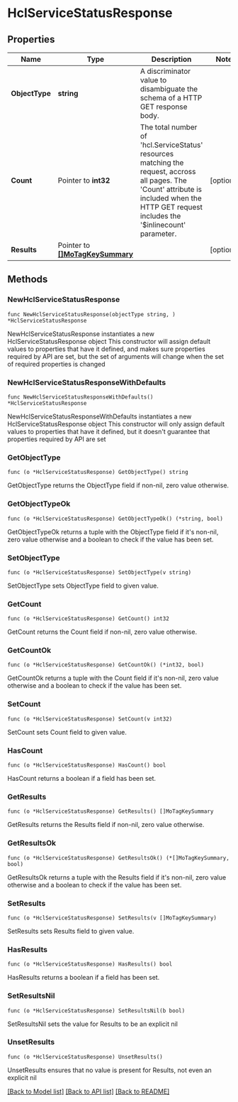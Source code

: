 # HclServiceStatusResponse

## Properties

Name | Type | Description | Notes
------------ | ------------- | ------------- | -------------
**ObjectType** | **string** | A discriminator value to disambiguate the schema of a HTTP GET response body. | 
**Count** | Pointer to **int32** | The total number of &#39;hcl.ServiceStatus&#39; resources matching the request, accross all pages. The &#39;Count&#39; attribute is included when the HTTP GET request includes the &#39;$inlinecount&#39; parameter. | [optional] 
**Results** | Pointer to [**[]MoTagKeySummary**](mo.TagKeySummary.md) |  | [optional] 

## Methods

### NewHclServiceStatusResponse

`func NewHclServiceStatusResponse(objectType string, ) *HclServiceStatusResponse`

NewHclServiceStatusResponse instantiates a new HclServiceStatusResponse object
This constructor will assign default values to properties that have it defined,
and makes sure properties required by API are set, but the set of arguments
will change when the set of required properties is changed

### NewHclServiceStatusResponseWithDefaults

`func NewHclServiceStatusResponseWithDefaults() *HclServiceStatusResponse`

NewHclServiceStatusResponseWithDefaults instantiates a new HclServiceStatusResponse object
This constructor will only assign default values to properties that have it defined,
but it doesn't guarantee that properties required by API are set

### GetObjectType

`func (o *HclServiceStatusResponse) GetObjectType() string`

GetObjectType returns the ObjectType field if non-nil, zero value otherwise.

### GetObjectTypeOk

`func (o *HclServiceStatusResponse) GetObjectTypeOk() (*string, bool)`

GetObjectTypeOk returns a tuple with the ObjectType field if it's non-nil, zero value otherwise
and a boolean to check if the value has been set.

### SetObjectType

`func (o *HclServiceStatusResponse) SetObjectType(v string)`

SetObjectType sets ObjectType field to given value.


### GetCount

`func (o *HclServiceStatusResponse) GetCount() int32`

GetCount returns the Count field if non-nil, zero value otherwise.

### GetCountOk

`func (o *HclServiceStatusResponse) GetCountOk() (*int32, bool)`

GetCountOk returns a tuple with the Count field if it's non-nil, zero value otherwise
and a boolean to check if the value has been set.

### SetCount

`func (o *HclServiceStatusResponse) SetCount(v int32)`

SetCount sets Count field to given value.

### HasCount

`func (o *HclServiceStatusResponse) HasCount() bool`

HasCount returns a boolean if a field has been set.

### GetResults

`func (o *HclServiceStatusResponse) GetResults() []MoTagKeySummary`

GetResults returns the Results field if non-nil, zero value otherwise.

### GetResultsOk

`func (o *HclServiceStatusResponse) GetResultsOk() (*[]MoTagKeySummary, bool)`

GetResultsOk returns a tuple with the Results field if it's non-nil, zero value otherwise
and a boolean to check if the value has been set.

### SetResults

`func (o *HclServiceStatusResponse) SetResults(v []MoTagKeySummary)`

SetResults sets Results field to given value.

### HasResults

`func (o *HclServiceStatusResponse) HasResults() bool`

HasResults returns a boolean if a field has been set.

### SetResultsNil

`func (o *HclServiceStatusResponse) SetResultsNil(b bool)`

 SetResultsNil sets the value for Results to be an explicit nil

### UnsetResults
`func (o *HclServiceStatusResponse) UnsetResults()`

UnsetResults ensures that no value is present for Results, not even an explicit nil

[[Back to Model list]](../README.md#documentation-for-models) [[Back to API list]](../README.md#documentation-for-api-endpoints) [[Back to README]](../README.md)



